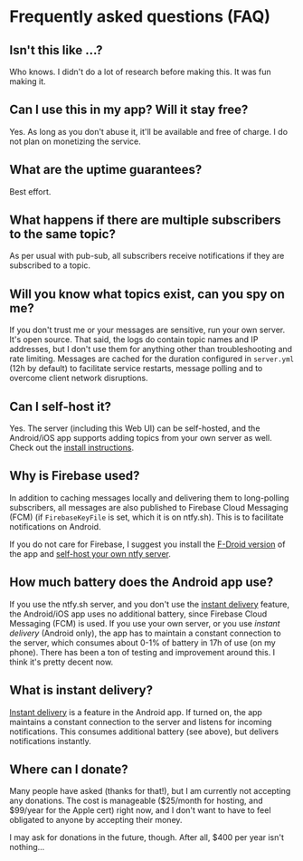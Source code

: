 # Frequently asked questions (FAQ)

## Isn't this like ...?
Who knows. I didn't do a lot of research before making this. It was fun making it.

## Can I use this in my app? Will it stay free?
Yes. As long as you don't abuse it, it'll be available and free of charge. I do not plan on monetizing
the service.

## What are the uptime guarantees?
Best effort.

## What happens if there are multiple subscribers to the same topic?
As per usual with pub-sub, all subscribers receive notifications if they are subscribed to a topic.

## Will you know what topics exist, can you spy on me?
If you don't trust me or your messages are sensitive, run your own server. It's open source.
That said, the logs do contain topic names and IP addresses, but I don't use them for anything other than
troubleshooting and rate limiting. Messages are cached for the duration configured in `server.yml` (12h by default) 
to facilitate service restarts, message polling and to overcome client network disruptions.

## Can I self-host it?
Yes. The server (including this Web UI) can be self-hosted, and the Android/iOS app supports adding topics from
your own server as well. Check out the [install instructions](install.md).

## Why is Firebase used?
In addition to caching messages locally and delivering them to long-polling subscribers, all messages are also
published to Firebase Cloud Messaging (FCM) (if `FirebaseKeyFile` is set, which it is on ntfy.sh). This
is to facilitate notifications on Android. 

If you do not care for Firebase, I suggest you install the [F-Droid version](https://f-droid.org/en/packages/io.heckel.ntfy/)
of the app and [self-host your own ntfy server](install.md).

## How much battery does the Android app use?
If you use the ntfy.sh server, and you don't use the [instant delivery](subscribe/phone.md#instant-delivery) feature, 
the Android/iOS app uses no additional battery, since Firebase Cloud Messaging (FCM) is used. If you use your own server, 
or you use *instant delivery* (Android only), the app has to maintain a constant connection to the server, which consumes 
about 0-1% of battery in 17h of use (on my phone). There has been a ton of testing and improvement around this. I think it's pretty 
decent now.

## What is instant delivery?
[Instant delivery](subscribe/phone.md#instant-delivery) is a feature in the Android app. If turned on, the app maintains a constant connection to the
server and listens for incoming notifications. This consumes additional battery (see above),
but delivers notifications instantly.

## Where can I donate?
Many people have asked (thanks for that!), but I am currently not accepting any donations. The cost is manageable 
($25/month for hosting, and $99/year for the Apple cert) right now, and I don't want to have to feel obligated to 
anyone by accepting their money.

I may ask for donations in the future, though. After all, $400 per year isn't nothing... 
